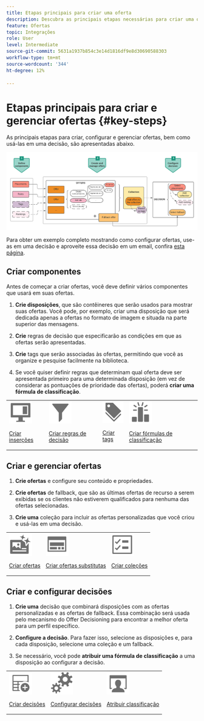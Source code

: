 ```yaml
---
title: Etapas principais para criar uma oferta
description: Descubra as principais etapas necessárias para criar uma oferta.
feature: Ofertas
topic: Integrações
role: User
level: Intermediate
source-git-commit: 5631a1937b854c3e14d1816df9e8d30690588303
workflow-type: tm+mt
source-wordcount: '344'
ht-degree: 12%

---
```


# Etapas principais para criar e gerenciar ofertas {#key-steps}

As principais etapas para criar, configurar e gerenciar ofertas, bem como usá-las em uma decisão, são apresentadas abaixo.

![](../../assets/offer-create-manage-process.png)

Para obter um exemplo completo mostrando como configurar ofertas, use-as em uma decisão e aproveite essa decisão em um email, confira [esta página](../offers-e2e.md).

## Criar componentes

Antes de começar a criar ofertas, você deve definir vários componentes que usará em suas ofertas.

1. **Crie disposições**, que são contêineres que serão usados para mostrar suas ofertas. Você pode, por exemplo, criar uma disposição que será dedicada apenas a ofertas no formato de imagem e situada na parte superior das mensagens.

1. **Crie** regras de decisão que especificarão as condições em que as ofertas serão apresentadas.

1. **Crie** tags que serão associadas às ofertas, permitindo que você as organize e pesquise facilmente na biblioteca.

1. Se você quiser definir regras que determinam qual oferta deve ser apresentada primeiro para uma determinada disposição (em vez de considerar as pontuações de prioridade das ofertas), poderá **criar uma fórmula de classificação**.

<table>
<tr>
<td><img src="../../assets/do-not-localize/icon-placement.svg" width="60px"><p><a href="../offer-library/creating-placements.md">Criar inserções</a></p></td>
<td><img src="../../assets/do-not-localize/icon-rules.svg" width="60px"><p><a href="../offer-library/creating-decision-rules.md">Criar regras de decisão</a></p></td>
<td><img src="../../assets/do-not-localize/icon-tags.svg" width="60px"><p><a href="../offer-library/creating-tags.md">Criar tags</a></p></td>
<td><img src="../../assets/do-not-localize/icon-ranking.svg" width="60px"><p><a href="../offer-library/create-ranking-formulas.md">Criar fórmulas de classificação</a></p></td>
</table>

## Criar e gerenciar ofertas

1. **Crie ofertas** e configure seu conteúdo e propriedades.

1. **Crie ofertas** de fallback, que são as últimas ofertas de recurso a serem exibidas se os clientes não estiverem qualificados para nenhuma das ofertas selecionadas.

1. **Crie uma** coleção para incluir as ofertas personalizadas que você criou e usá-las em uma decisão.

<table>
<tr>
<td><img src="../../assets/do-not-localize/icon-offer.svg" width="60px"><p><a href="../offer-library/creating-personalized-offers.md">Criar ofertas</a></p></td>
<td><img src="../../assets/do-not-localize/icon-fallback.svg" width="60px"><p><a href="../offer-library/creating-fallback-offers.md">Criar ofertas substitutas</a></p></td>
<td><img src="../../assets/do-not-localize/icon-collection.svg" width="60px"><p><a href="../offer-library/creating-collections.md">Criar coleções</a></p></td></tr>
</table>

## Criar e configurar decisões

1. **Crie uma** decisão que combinará disposições com as ofertas personalizadas e as ofertas de fallback. Essa combinação será usada pelo mecanismo do Offer Decisioning para encontrar a melhor oferta para um perfil específico.

1. **Configure a decisão**. Para fazer isso, selecione as disposições e, para cada disposição, selecione uma coleção e um fallback.

1. Se necessário, você pode **atribuir uma fórmula de classificação** a uma disposição ao configurar a decisão.

<table>
<tr>
<td><img src="../../assets/do-not-localize/icon-decision.svg" width="60px"><p><a href="../offer-activities/create-offer-activities.md">Criar decisões</a></p></td>
<td><img src="../../assets/do-not-localize/icon-configure-decision.svg" width="60px"><p><a href="../offer-activities/create-offer-activities.md#add-offers">Configurar decisões</a></p></td>
<td><img src="../../assets/do-not-localize/icon-assign-ranking.svg" width="60px"><p><a href="../offer-activities/configure-offer-selection.md#assign-ranking-formula">Atribuir classificação</a></p></td>
</tr>
</table>
